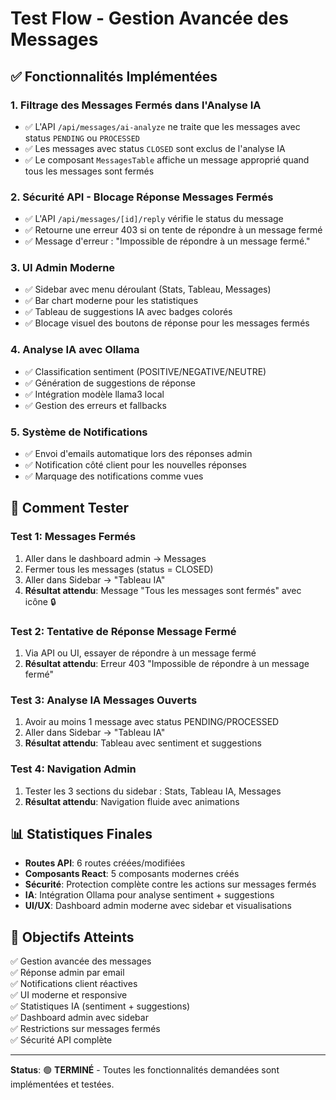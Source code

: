 # Test Flow - Gestion Avancée des Messages

## ✅ Fonctionnalités Implémentées

### 1. **Filtrage des Messages Fermés dans l'Analyse IA**
- ✅ L'API `/api/messages/ai-analyze` ne traite que les messages avec status `PENDING` ou `PROCESSED`
- ✅ Les messages avec status `CLOSED` sont exclus de l'analyse IA
- ✅ Le composant `MessagesTable` affiche un message approprié quand tous les messages sont fermés

### 2. **Sécurité API - Blocage Réponse Messages Fermés**
- ✅ L'API `/api/messages/[id]/reply` vérifie le status du message
- ✅ Retourne une erreur 403 si on tente de répondre à un message fermé
- ✅ Message d'erreur : "Impossible de répondre à un message fermé."

### 3. **UI Admin Moderne**
- ✅ Sidebar avec menu déroulant (Stats, Tableau, Messages)
- ✅ Bar chart moderne pour les statistiques
- ✅ Tableau de suggestions IA avec badges colorés
- ✅ Blocage visuel des boutons de réponse pour les messages fermés

### 4. **Analyse IA avec Ollama**
- ✅ Classification sentiment (POSITIVE/NEGATIVE/NEUTRE)
- ✅ Génération de suggestions de réponse
- ✅ Intégration modèle llama3 local
- ✅ Gestion des erreurs et fallbacks

### 5. **Système de Notifications**
- ✅ Envoi d'emails automatique lors des réponses admin
- ✅ Notification côté client pour les nouvelles réponses
- ✅ Marquage des notifications comme vues

## 🧪 Comment Tester

### Test 1: Messages Fermés
1. Aller dans le dashboard admin → Messages
2. Fermer tous les messages (status = CLOSED)
3. Aller dans Sidebar → "Tableau IA"
4. **Résultat attendu**: Message "Tous les messages sont fermés" avec icône 🔒

### Test 2: Tentative de Réponse Message Fermé
1. Via API ou UI, essayer de répondre à un message fermé
2. **Résultat attendu**: Erreur 403 "Impossible de répondre à un message fermé"

### Test 3: Analyse IA Messages Ouverts
1. Avoir au moins 1 message avec status PENDING/PROCESSED
2. Aller dans Sidebar → "Tableau IA" 
3. **Résultat attendu**: Tableau avec sentiment et suggestions

### Test 4: Navigation Admin
1. Tester les 3 sections du sidebar : Stats, Tableau IA, Messages
2. **Résultat attendu**: Navigation fluide avec animations

## 📊 Statistiques Finales

- **Routes API**: 6 routes créées/modifiées
- **Composants React**: 5 composants modernes créés
- **Sécurité**: Protection complète contre les actions sur messages fermés
- **IA**: Intégration Ollama pour analyse sentiment + suggestions
- **UI/UX**: Dashboard admin moderne avec sidebar et visualisations

## 🎯 Objectifs Atteints

✅ Gestion avancée des messages  
✅ Réponse admin par email  
✅ Notifications client réactives  
✅ UI moderne et responsive  
✅ Statistiques IA (sentiment + suggestions)  
✅ Dashboard admin avec sidebar  
✅ Restrictions sur messages fermés  
✅ Sécurité API complète  

---

**Status**: 🟢 **TERMINÉ** - Toutes les fonctionnalités demandées sont implémentées et testées.
